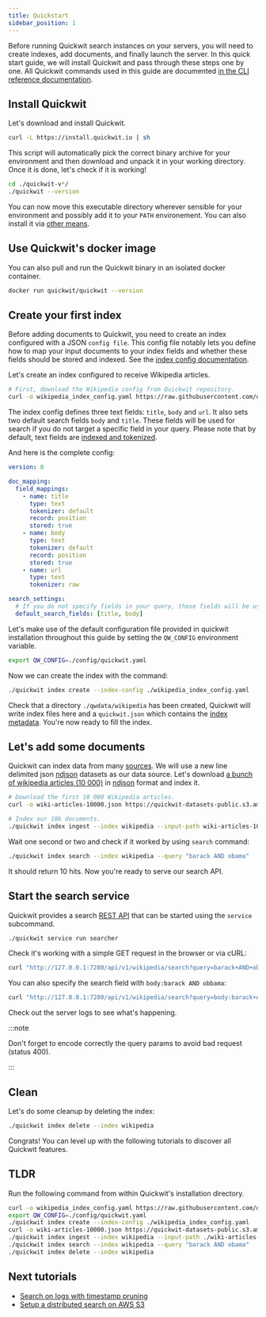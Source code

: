 ```yaml
---
title: Quickstart
sidebar_position: 1
---
```


Before running Quickwit search instances on your servers, you will need to create indexes, add documents, and finally launch the server. In this quick start guide, we will install Quickwit and pass through these steps one by one. All Quickwit commands used in this guide are documented [in the CLI reference documentation](../reference/cli.md).

## Install Quickwit

Let's download and install Quickwit.

```bash
curl -L https://install.quickwit.io | sh
```

This script will automatically pick the correct binary archive for your environment and then download and unpack it in your working directory.
Once it is done, let's check if it is working!

```bash
cd ./quickwit-v*/
./quickwit --version
```

You can now move this executable directory wherever sensible for your environment and possibly add it to your `PATH` environement.
You can also install it via [other means](installation.md).

## Use Quickwit's docker image

You can also pull and run the Quickwit binary in an isolated docker container.

```bash
docker run quickwit/quickwit --version
```

## Create your first index

Before adding documents to Quickwit, you need to create an index configured with a JSON `config file`. This config file notably lets you define how to map your input documents to your index fields and whether these fields should be stored and indexed. See the [index config documentation](../reference/index-config.md).

Let's create an index configured to receive Wikipedia articles.

```bash
# First, download the Wikipedia config from Quickwit repository.
curl -o wikipedia_index_config.yaml https://raw.githubusercontent.com/quickwit-inc/quickwit/main/config/tutorials/wikipedia/index-config.yaml
```

The index config defines three text fields: `title`, `body` and `url`. It also sets two default search fields `body` and `title`. These fields will be used for search if you do not target a specific field in your query. Please note that by default, text fields are [indexed and tokenized](../reference/index-config.md).

And here is the complete config:

```yaml title="wikipedia_index_config.yaml"
version: 0

doc_mapping:
  field_mappings:
    - name: title
      type: text
      tokenizer: default
      record: position
      stored: true
    - name: body
      type: text
      tokenizer: default
      record: position
      stored: true
    - name: url
      type: text
      tokenizer: raw

search_settings:
  # If you do not specify fields in your query, those fields will be used.
  default_search_fields: [title, body]
```

Let's make use of the default configuration file provided in quickwit installation throughout this guide by setting the `QW_CONFIG` environment variable.

```bash
export QW_CONFIG=./config/quickwit.yaml
```

Now we can create the index with the command:

```bash
./quickwit index create --index-config ./wikipedia_index_config.yaml
```

Check that a directory `./qwdata/wikipedia` has been created, Quickwit will write index files here and a `quickwit.json` which contains the [index metadata](../design/architecture.md#index).
You're now ready to fill the index.


## Let's add some documents

Quickwit can index data from many [sources](../reference/source-config.md). We will use a new line delimited json [ndjson](http://ndjson.org/) datasets as our data source.
Let's download [a bunch of wikipedia articles (10 000)](https://quickwit-datasets-public.s3.amazonaws.com/wiki-articles-10000.json) in [ndjson](http://ndjson.org/) format and index it.

```bash
# Download the first 10_000 Wikipedia articles.
curl -o wiki-articles-10000.json https://quickwit-datasets-public.s3.amazonaws.com/wiki-articles-10000.json

# Index our 10k documents.
./quickwit index ingest --index wikipedia --input-path wiki-articles-10000.json
```

Wait one second or two and check if it worked by using `search` command:

```bash
./quickwit index search --index wikipedia --query "barack AND obama"
```

It should return 10 hits. Now you're ready to serve our search API.


## Start the search service

Quickwit provides a search [REST API](../reference/rest-api.md) that can be started using the `service` subcommand.

```bash
./quickwit service run searcher 
```

Check it's working with a simple GET request in the browser or via cURL:
```bash
curl "http://127.0.0.1:7280/api/v1/wikipedia/search?query=barack+AND+obama"
```

You can also specify the search field with `body:barack AND obbama`:
```bash
curl "http://127.0.0.1:7280/api/v1/wikipedia/search?query=body:barack+AND+obama"
```

Check out the server logs to see what's happening.


:::note

Don't forget to encode correctly the query params to avoid bad request (status 400).

:::


## Clean

Let's do some cleanup by deleting the index:

```bash
./quickwit index delete --index wikipedia
```

Congrats! You can level up with the following tutorials to discover all Quickwit features.


## TLDR

Run the following command from within Quickwit's installation directory.

```bash
curl -o wikipedia_index_config.yaml https://raw.githubusercontent.com/quickwit-inc/quickwit/main/config/tutorials/wikipedia/index-config.yaml
export QW_CONFIG=./config/quickwit.yaml
./quickwit index create --index-config ./wikipedia_index_config.yaml
curl -o wiki-articles-10000.json https://quickwit-datasets-public.s3.amazonaws.com/wiki-articles-10000.json
./quickwit index ingest --index wikipedia --input-path ./wiki-articles-10000.json
./quickwit index search --index wikipedia --query "barack AND obama"
./quickwit index delete --index wikipedia
```


## Next tutorials

- [Search on logs with timestamp pruning](../guides/tutorial-hdfs-logs.md)
- [Setup a distributed search on AWS S3](../guides/tutorial-hdfs-logs-distributed-search-aws-s3.md)


